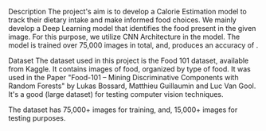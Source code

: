 Description
The project's aim is to develop a Calorie Estimation model to track their dietary intake and make informed food choices. We mainly develop a Deep Learning model that identifies the food present in the given image. For this purpose, we utilize CNN Architecture in the model. The model is trained over 75,000 images in total, and, produces an accuracy of .

Dataset
The dataset used in this project is the Food 101 dataset, available from Kaggle. It contains images of food, organized by type of food. It was used in the Paper "Food-101 – Mining Discriminative Components with Random Forests" by Lukas Bossard, Matthieu Guillaumin and Luc Van Gool. It's a good (large dataset) for testing computer vision techniques.

The dataset has 75,000+ images for training, and, 15,000+ images for testing purposes.
